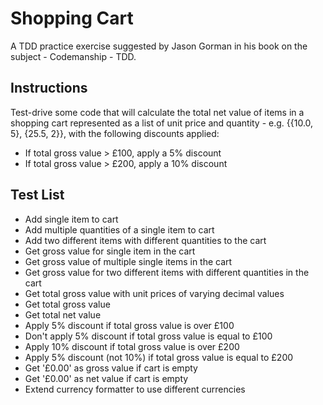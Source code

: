# Shopping Cart

A TDD practice exercise suggested by Jason Gorman in his book on the subject - Codemanship - TDD.

## Instructions

Test-drive some code that will calculate the total net value of items in a shopping cart represented as a list of unit price and quantity - e.g. {{10.0, 5}, {25.5, 2}}, with the following discounts applied:

- If total gross value > £100, apply a 5% discount
- If total gross value > £200, apply a 10% discount

## Test List

- Add single item to cart
- Add multiple quantities of a single item to cart
- Add two different items with different quantities to the cart
- Get gross value for single item in the cart
- Get gross value of multiple single items in the cart
- Get gross value for two different items with different quantities in the cart
- Get total gross value with unit prices of varying decimal values
- Get total gross value
- Get total net value
- Apply 5% discount if total gross value is over £100
- Don't apply 5% discount if total gross value is equal to £100
- Apply 10% discount if total gross value is over £200
- Apply 5% discount (not 10%) if total gross value is equal to £200
- Get '£0.00' as gross value if cart is empty
- Get '£0.00' as net value if cart is empty
- Extend currency formatter to use different currencies
